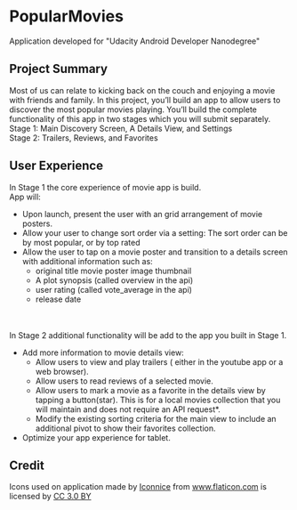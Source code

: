 # PopularMovies

Application developed for "Udacity Android Developer Nanodegree"

## Project Summary

Most of us can relate to kicking back on the couch and enjoying a movie with friends and family. In this project, you’ll build an app to allow users to discover the most popular movies playing.
You’ll build the complete functionality of this app in two stages which you will submit separately.
<br/>Stage 1:  Main Discovery Screen, A Details View, and Settings
<br/>Stage 2:  Trailers, Reviews, and Favorites

## User Experience


In Stage 1 the core experience of movie app is build.
<br/>App will:
* Upon launch, present the user with an grid arrangement of movie posters.
* Allow your user to change sort order via a setting: The sort order can be by most popular, or by top rated
* Allow the user to tap on a movie poster and transition to a details screen with additional information such as:
    * original title movie poster image thumbnail
    * A plot synopsis (called overview in the api)
    * user rating (called vote_average in the api)
    * release date

<br/><br/>In Stage 2 additional functionality will be add to the app you built in Stage 1.
* Add more information to movie details view:
    * Allow users to view and play trailers ( either in the youtube app or a web browser).
    * Allow users to read reviews of a selected movie.
    * Allow users to mark a movie as a favorite in the details view by tapping a button(star). This is for a local movies collection that you will maintain and does not require an API request*.
    * Modify the existing sorting criteria for the main view to include an additional pivot to show their favorites collection.
* Optimize your app experience for tablet.    
    
## Credit

<div>Icons used on application made by <a href="http://www.flaticon.com/authors/iconnice" title="Iconnice">Iconnice</a> from <a href="http://www.flaticon.com" title="Flaticon">www.flaticon.com</a> is licensed by <a href="http://creativecommons.org/licenses/by/3.0/" title="Creative Commons BY 3.0" target="_blank">CC 3.0 BY</a></div>
